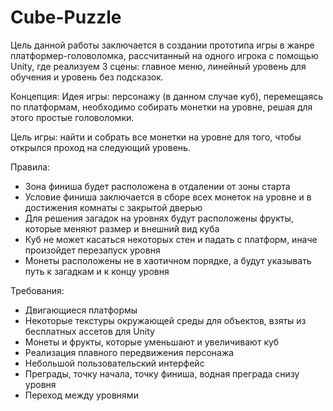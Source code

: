 # Cube-Puzzle
Цель данной работы заключается в создании прототипа игры в жанре платформер-головоломка, рассчитанный на одного игрока с помощью Unity, где реализуем 3 сцены: главное меню, линейный уровень для обучения и уровень без подсказок.

Концепция:
Идея игры: персонажу (в данном случае куб), перемещаясь по платформам, необходимо собирать монетки на уровне, решая для этого простые головоломки.

Цель игры: найти и собрать все монетки на уровне для того, чтобы открылся проход на следующий уровень.

Правила:
+	Зона финиша будет расположена в отдалении от зоны старта
+	Условие финиша заключается в сборе всех монеток на уровне и в достижения комнаты с закрытой дверью
+	Для решения загадок на уровнях будут расположены фрукты, которые меняют размер и внешний вид куба
+	Куб не может касаться некоторых стен и падать с платформ, иначе произойдет перезапуск уровня
+	Монеты расположены не в хаотичном порядке, а будут указывать путь к загадкам и к концу уровня

Требования:
+ Двигающиеся платформы
+ Некоторые текстуры окружающей среды для объектов, взяты из бесплатных ассетов для Unity
+ Монеты и фрукты, которые уменьшают и увеличивают куб
+ Реализация плавного передвижения персонажа
+ Небольшой пользовательский интерфейс
+ Преграды, точку начала, точку финиша, водная преграда снизу уровня
+ Переход между уровнями

